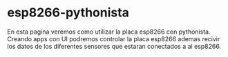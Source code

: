 # esp8266-pythonista
En esta pagina veremos como utilizar la placa esp8266 con pythonista.
Creando apps con UI podremos controlar la placa esp8266 ademas recivir
los datos de los diferentes sensores que estaran conectados a al esp8266.
